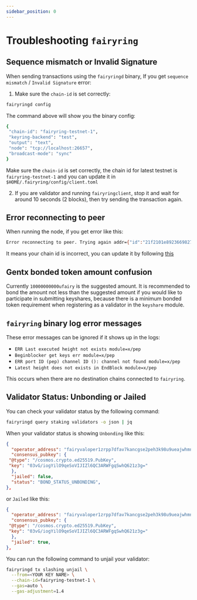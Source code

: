 ```yaml
---
sidebar_position: 0
---
```


# Troubleshooting `fairyring`

<!-- TODO - Talk to p0p3yee with recent update for Fairyport. Perhaps add a more general FAQ to start, then get into the nitty gritty of fairyring and fairyclient -->

## Sequence mismatch or Invalid Signature

When sending transactions using the `fairyringd` binary, If you get `sequence mismatch` / `Invalid Signature` error:

1. Make sure the `chain-id` is set correctly:

```bash
fairyringd config
```

The command above will show you the binary config:

```bash
{
 "chain-id": "fairyring-testnet-1",
 "keyring-backend": "test",
 "output": "text",
 "node": "tcp://localhost:26657",
 "broadcast-mode": "sync"
}
```

Make sure the `chain-id` is set correctly, the chain id for latest testnet is `fairyring-testnet-1` and you can update it in `$HOME/.fairyring/config/client.toml`

2. If you are validator and running `fairyringclient`, stop it and wait for around 10 seconds (2 blocks), then try sending the transaction again.

## Error reconnecting to peer

When running the node, if you get error like this:

```bash
Error reconnecting to peer. Trying again addr={"id":"21f2101e89236698274555b985822857c3ec5918","ip":"35.38.127.127","port":24756} err="incompatible: peer is on a different network. Got fairyring-2, expected fairyring-testnet-1" module=p2p tries=7`
```

It means your chain id is incorrect, you can update it by following [this](#sequence-mismatch-or-invalid-signature)

## Gentx bonded token amount confusion

Currently `10000000000ufairy` is the suggested amount.
It is recommended to bond the amount not less than the suggested amount if you would like to participate in submitting keyshares,
because there is a minimum bonded token requirement when registering as a validator in the `keyshare` module.

## `fairyring` binary log error messages

These error messages can be ignored if it shows up in the logs:

- `ERR Last executed height not exists module=x/pep`
- `Beginblocker get keys err module=x/pep`
- `ERR port ID (pep) channel ID (): channel not found module=x/pep`
- `Latest height does not exists in EndBlock module=x/pep`

This occurs when there are no destination chains connected to `fairyring`.

## Validator Status: Unbonding or Jailed

You can check your validator status by the following command:

```bash
fairyringd query staking validators -o json | jq
```

When your validator status is showing `Unbonding` like this:

```json
{
  "operator_address": "fairyvaloper1zrpp7dfav7kancgse2peh3k98u9ueajwhmnm3y",
  "consensus_pubkey": {
 "@type": "/cosmos.crypto.ed25519.PubKey",
 "key": "03vG/iogYilO9qeSoVIJIZl6QC3ARWFgqSwhQ621z3g="
  },
  "jailed": false,
  "status": "BOND_STATUS_UNBONDING",
},
```

or `Jailed` like this:

```json
{
  "operator_address": "fairyvaloper1zrpp7dfav7kancgse2peh3k98u9ueajwhmnm3y",
  "consensus_pubkey": {
 "@type": "/cosmos.crypto.ed25519.PubKey",
 "key": "03vG/iogYilO9qeSoVIJIZl6QC3ARWFgqSwhQ621z3g="
  },
  "jailed": true,
},
```

You can run the following command to unjail your validator:

```bash
fairyringd tx slashing unjail \
  --from=<YOUR KEY NAME> \
  --chain-id=fairyring-testnet-1 \
  --gas=auto \
  --gas-adjustment=1.4
```
